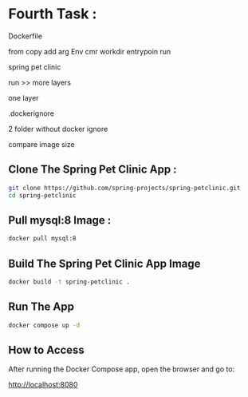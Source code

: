 # Fourth Task :

Dockerfile

from copy add arg Env cmr workdir entrypoin run

spring pet clinic

run >> more layers

one layer

.dockerignore

2 folder without docker ignore

compare image size

## Clone The Spring Pet Clinic App :

```bash
git clone https://github.com/spring-projects/spring-petclinic.git
cd spring-petclinic
```

## Pull mysql:8 Image :

```bash
docker pull mysql:8
```

## Build The Spring Pet Clinic App Image

```bash
docker build -t spring-petclinic .
```

## Run The App

```bash
docker compose up -d
```

## How to Access

After running the Docker Compose app, open the browser and go to:

[http://localhost:8080](http://localhost:8080)
